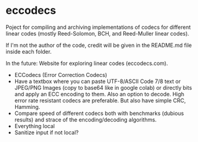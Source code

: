 # eccodecs

Poject for compiling and archiving implementations of codecs for different linear codes (mostly Reed-Solomon, BCH, and Reed-Muller linear codes). 

If I'm not the author of the code, credit will be given in the README.md file inside each folder.

In the future: Website for exploring linear codes (eccodecs.com).
- ECCodecs (Error Correction Codecs)
- Have a textbox where you can paste UTF-8/ASCII Code 7/8 text or JPEG/PNG Images (copy to base64 like in google colab) or directly bits and apply an ECC encoding to them. Also an option to decode. High error rate resistant codecs are preferable. But also have simple CRC, Hamming.
- Compare speed of different codecs both with benchmarks (dubious results) and strace of the encoding/decoding algorithms.
- Everything local
- Sanitize input if not local?
